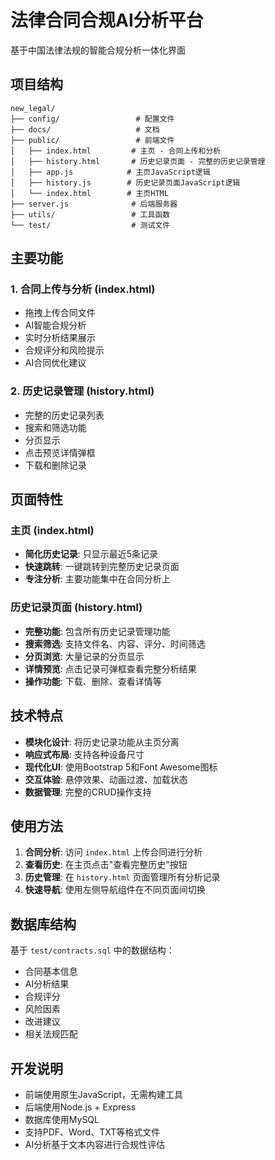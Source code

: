 # 法律合同合规AI分析平台

基于中国法律法规的智能合规分析一体化界面

## 项目结构

```
new_legal/
├── config/                 # 配置文件
├── docs/                   # 文档
├── public/                 # 前端文件
│   ├── index.html         # 主页 - 合同上传和分析
│   ├── history.html       # 历史记录页面 - 完整的历史记录管理
│   ├── app.js            # 主页JavaScript逻辑
│   ├── history.js        # 历史记录页面JavaScript逻辑
│   └── index.html        # 主页HTML
├── server.js              # 后端服务器
├── utils/                 # 工具函数
└── test/                  # 测试文件
```

## 主要功能

### 1. 合同上传与分析 (index.html)
- 拖拽上传合同文件
- AI智能合规分析
- 实时分析结果展示
- 合规评分和风险提示
- AI合同优化建议

### 2. 历史记录管理 (history.html)
- 完整的历史记录列表
- 搜索和筛选功能
- 分页显示
- 点击预览详情弹框
- 下载和删除记录

## 页面特性

### 主页 (index.html)
- **简化历史记录**: 只显示最近5条记录
- **快速跳转**: 一键跳转到完整历史记录页面
- **专注分析**: 主要功能集中在合同分析上

### 历史记录页面 (history.html)
- **完整功能**: 包含所有历史记录管理功能
- **搜索筛选**: 支持文件名、内容、评分、时间筛选
- **分页浏览**: 大量记录的分页显示
- **详情预览**: 点击记录可弹框查看完整分析结果
- **操作功能**: 下载、删除、查看详情等

## 技术特点

- **模块化设计**: 将历史记录功能从主页分离
- **响应式布局**: 支持各种设备尺寸
- **现代化UI**: 使用Bootstrap 5和Font Awesome图标
- **交互体验**: 悬停效果、动画过渡、加载状态
- **数据管理**: 完整的CRUD操作支持

## 使用方法

1. **合同分析**: 访问 `index.html` 上传合同进行分析
2. **查看历史**: 在主页点击"查看完整历史"按钮
3. **历史管理**: 在 `history.html` 页面管理所有分析记录
4. **快速导航**: 使用左侧导航组件在不同页面间切换

## 数据库结构

基于 `test/contracts.sql` 中的数据结构：
- 合同基本信息
- AI分析结果
- 合规评分
- 风险因素
- 改进建议
- 相关法规匹配

## 开发说明

- 前端使用原生JavaScript，无需构建工具
- 后端使用Node.js + Express
- 数据库使用MySQL
- 支持PDF、Word、TXT等格式文件
- AI分析基于文本内容进行合规性评估 